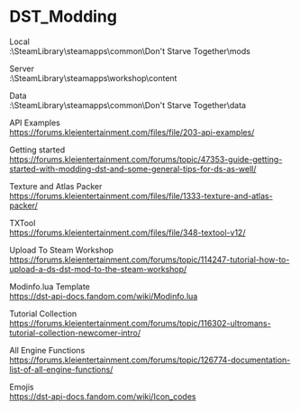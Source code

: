 # DST_Modding

Local  
:\SteamLibrary\steamapps\common\Don't Starve Together\mods

Server  
:\SteamLibrary\steamapps\workshop\content

Data  
:\SteamLibrary\steamapps\common\Don't Starve Together\data

API Examples  
https://forums.kleientertainment.com/files/file/203-api-examples/

Getting started  
https://forums.kleientertainment.com/forums/topic/47353-guide-getting-started-with-modding-dst-and-some-general-tips-for-ds-as-well/

Texture and Atlas Packer  
https://forums.kleientertainment.com/files/file/1333-texture-and-atlas-packer/

TXTool   
https://forums.kleientertainment.com/files/file/348-textool-v12/

Upload To Steam Workshop  
https://forums.kleientertainment.com/forums/topic/114247-tutorial-how-to-upload-a-ds-dst-mod-to-the-steam-workshop/

Modinfo.lua Template   
https://dst-api-docs.fandom.com/wiki/Modinfo.lua

Tutorial Collection   
https://forums.kleientertainment.com/forums/topic/116302-ultromans-tutorial-collection-newcomer-intro/

All Engine Functions
https://forums.kleientertainment.com/forums/topic/126774-documentation-list-of-all-engine-functions/

Emojis   
https://dst-api-docs.fandom.com/wiki/Icon_codes
